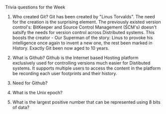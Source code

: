 Trivia questions for the Week 

1. Who created Git?
Git has been created by "Linus Torvalds". The need for the creation is the surprising element. The previously existed version control's: BitKeeper and Source Control Management (SCM's) doesn't satsify the needs for version control across Distributed systems. This boosts the creator - Our Superman of the story: Linus to provoke his intelligence once again to invent a new one, the rest been marked in History. Exactly Git been now aged to 10 years.


2. What is Github?
Github is the Internet based Hosting platform exclusively used for controlling versions much easier for Distibuted systems. It supports multiple users to access the content in the platform be recording each user footprints and their history.

3. Need for Github?


4. What is the Unix epoch?


5. What is the largest positive number that can be represented using 8 bits of data?